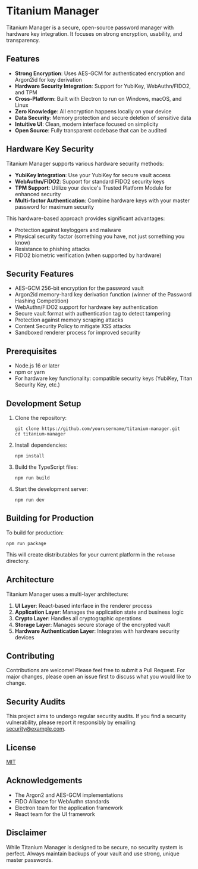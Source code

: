 # Titanium Manager

Titanium Manager is a secure, open-source password manager with hardware key integration. It focuses on strong encryption, usability, and transparency.

## Features

- **Strong Encryption**: Uses AES-GCM for authenticated encryption and Argon2id for key derivation
- **Hardware Security Integration**: Support for YubiKey, WebAuthn/FIDO2, and TPM
- **Cross-Platform**: Built with Electron to run on Windows, macOS, and Linux
- **Zero Knowledge**: All encryption happens locally on your device
- **Data Security**: Memory protection and secure deletion of sensitive data
- **Intuitive UI**: Clean, modern interface focused on simplicity
- **Open Source**: Fully transparent codebase that can be audited

## Hardware Key Security

Titanium Manager supports various hardware security methods:

- **YubiKey Integration**: Use your YubiKey for secure vault access
- **WebAuthn/FIDO2**: Support for standard FIDO2 security keys
- **TPM Support**: Utilize your device's Trusted Platform Module for enhanced security
- **Multi-factor Authentication**: Combine hardware keys with your master password for maximum security

This hardware-based approach provides significant advantages:
- Protection against keyloggers and malware
- Physical security factor (something you have, not just something you know)
- Resistance to phishing attacks
- FIDO2 biometric verification (when supported by hardware)

## Security Features

- AES-GCM 256-bit encryption for the password vault
- Argon2id memory-hard key derivation function (winner of the Password Hashing Competition)
- WebAuthn/FIDO2 support for hardware key authentication
- Secure vault format with authentication tag to detect tampering
- Protection against memory scraping attacks
- Content Security Policy to mitigate XSS attacks
- Sandboxed renderer process for improved security

## Prerequisites

- Node.js 16 or later
- npm or yarn
- For hardware key functionality: compatible security keys (YubiKey, Titan Security Key, etc.)

## Development Setup

1. Clone the repository:
   ```
   git clone https://github.com/yourusername/titanium-manager.git
   cd titanium-manager
   ```

2. Install dependencies:
   ```
   npm install
   ```

3. Build the TypeScript files:
   ```
   npm run build
   ```

4. Start the development server:
   ```
   npm run dev
   ```

## Building for Production

To build for production:

```
npm run package
```

This will create distributables for your current platform in the `release` directory.

## Architecture

Titanium Manager uses a multi-layer architecture:

1. **UI Layer**: React-based interface in the renderer process
2. **Application Layer**: Manages the application state and business logic
3. **Crypto Layer**: Handles all cryptographic operations
4. **Storage Layer**: Manages secure storage of the encrypted vault
5. **Hardware Authentication Layer**: Integrates with hardware security devices

## Contributing

Contributions are welcome! Please feel free to submit a Pull Request. For major changes, please open an issue first to discuss what you would like to change.

## Security Audits

This project aims to undergo regular security audits. If you find a security vulnerability, please report it responsibly by emailing security@example.com.

## License

[MIT](LICENSE)

## Acknowledgements

- The Argon2 and AES-GCM implementations
- FIDO Alliance for WebAuthn standards
- Electron team for the application framework
- React team for the UI framework

## Disclaimer

While Titanium Manager is designed to be secure, no security system is perfect. Always maintain backups of your vault and use strong, unique master passwords. 